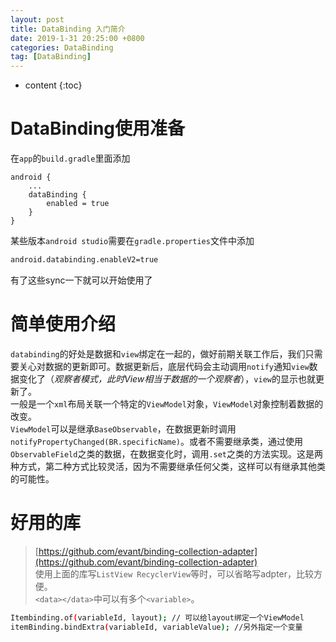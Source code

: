 ```yaml
---
layout: post
title: DataBinding 入门简介
date: 2019-1-31 20:25:00 +0800
categories: DataBinding
tag: [DataBinding]
---
```


* content
{:toc}


DataBinding使用准备
=======================================
在`app`的`build.gradle`里面添加
```
android {
    ...
    dataBinding {
        enabled = true
    }
}
```
某些版本`android studio`需要在`gradle.properties`文件中添加
```bash
android.databinding.enableV2=true
```
有了这些sync一下就可以开始使用了

简单使用介绍
=======================================
`databinding`的好处是数据和`view`绑定在一起的，做好前期关联工作后，我们只需要关心对数据的更新即可。数据更新后，底层代码会主动调用`notify`通知`view`数据变化了（_观察者模式，此时View相当于数据的一个观察者_），`view`的显示也就更新了。  
一般是一个`xml`布局关联一个特定的`ViewModel`对象，`ViewModel`对象控制着数据的改变。  
`ViewModel`可以是继承`BaseObservable`，在数据更新时调用`notifyPropertyChanged(BR.specificName)`。或者不需要继承类，通过使用`ObservableField`之类的数据，在数据变化时，调用`.set`之类的方法实现。这是两种方式，第二种方式比较灵活，因为不需要继承任何父类，这样可以有继承其他类的可能性。

好用的库
=======================================
>[https://github.com/evant/binding-collection-adapter](https://github.com/evant/binding-collection-adapter)  
使用上面的库写`ListView RecyclerView`等时，可以省略写adpter，比较方便。  
`<data></data>`中可以有多个`<variable>`。
```bash
Itembinding.of(variableId, layout); // 可以给layout绑定一个ViewModel
itemBinding.bindExtra(variableId, variableValue); //另外指定一个变量
```